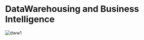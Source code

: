 # DataWarehousing and Business Intelligence

![dww1](https://github.com/user-attachments/assets/31f44719-c21e-4747-85c1-de613feb2b53)
